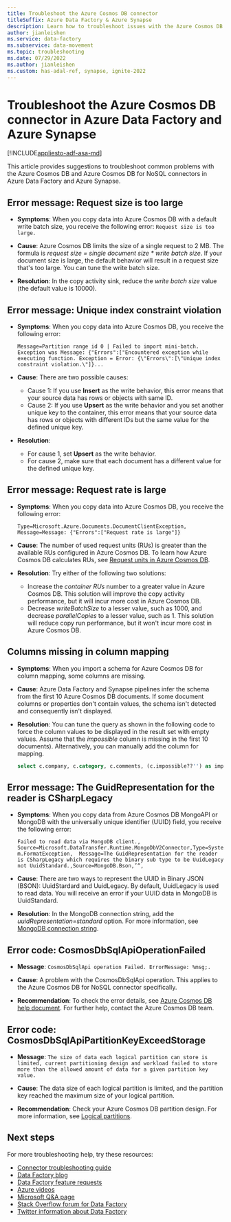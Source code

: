 ```yaml
---
title: Troubleshoot the Azure Cosmos DB connector
titleSuffix: Azure Data Factory & Azure Synapse
description: Learn how to troubleshoot issues with the Azure Cosmos DB and Azure Cosmos DB for NoSQL connectors in Azure Data Factory and Azure Synapse Analytics. 
author: jianleishen
ms.service: data-factory
ms.subservice: data-movement
ms.topic: troubleshooting
ms.date: 07/29/2022
ms.author: jianleishen
ms.custom: has-adal-ref, synapse, ignite-2022
---
```


# Troubleshoot the Azure Cosmos DB connector in Azure Data Factory and Azure Synapse

[!INCLUDE[appliesto-adf-asa-md](includes/appliesto-adf-asa-md.md)]

This article provides suggestions to troubleshoot common problems with the Azure Cosmos DB and Azure Cosmos DB for NoSQL connectors in Azure Data Factory and Azure Synapse.

## Error message: Request size is too large

- **Symptoms**: When you copy data into Azure Cosmos DB with a default write batch size, you receive the following error: `Request size is too large.`

- **Cause**: Azure Cosmos DB limits the size of a single request to 2 MB. The formula is *request size = single document size \* write batch size*. If your document size is large, the default behavior will result in a request size that's too large. You can tune the write batch size.

- **Resolution**: In the copy activity sink, reduce the *write batch size* value (the default value is 10000).

## Error message: Unique index constraint violation

- **Symptoms**: When you copy data into Azure Cosmos DB, you receive the following error:

    `Message=Partition range id 0 | Failed to import mini-batch. 
    Exception was Message: {"Errors":["Encountered exception while executing function. Exception = Error: {\"Errors\":[\"Unique index constraint violation.\"]}...`

- **Cause**: There are two possible causes:

    - Cause 1: If you use **Insert** as the write behavior, this error means that your source data has rows or objects with same ID.
    - Cause 2: If you use **Upsert** as the write behavior and you set another unique key to the container, this error means that your source data has rows or objects with different IDs but the same value for the defined unique key.

- **Resolution**: 

    - For cause 1, set **Upsert** as the write behavior.
    - For cause 2, make sure that each document has a different value for the defined unique key.

## Error message: Request rate is large

- **Symptoms**: When you copy data into Azure Cosmos DB, you receive the following error:

    `Type=Microsoft.Azure.Documents.DocumentClientException,
    Message=Message: {"Errors":["Request rate is large"]}`

- **Cause**: The number of used request units (RUs) is greater than the available RUs configured in Azure Cosmos DB. To learn how
Azure Cosmos DB calculates RUs, see [Request units in Azure Cosmos DB](../cosmos-db/request-units.md#request-unit-considerations).

- **Resolution**: Try either of the following two solutions:

    - Increase the *container RUs* number to a greater value in Azure Cosmos DB. This solution will improve the copy activity performance, but it will incur more cost in Azure Cosmos DB. 
    - Decrease *writeBatchSize* to a lesser value, such as 1000, and decrease *parallelCopies* to a lesser value, such as 1. This solution will reduce copy run performance, but it won't incur more cost in Azure Cosmos DB.

## Columns missing in column mapping

- **Symptoms**: When you import a schema for Azure Cosmos DB for column mapping, some columns are missing. 

- **Cause**: Azure Data Factory and Synapse pipelines infer the schema from the first 10 Azure Cosmos DB documents. If some document columns or properties don't contain values, the schema isn't detected and consequently isn't displayed.

- **Resolution**: You can tune the query as shown in the following code to force the column values to be displayed in the result set with empty values. Assume that the *impossible* column is missing in the first 10 documents). Alternatively, you can manually add the column for mapping.

    ```sql
    select c.company, c.category, c.comments, (c.impossible??'') as impossible from c
    ```

## Error message: The GuidRepresentation for the reader is CSharpLegacy

- **Symptoms**: When you copy data from Azure Cosmos DB MongoAPI or MongoDB with the universally unique identifier (UUID) field, you receive the following error:

    `Failed to read data via MongoDB client., 
    Source=Microsoft.DataTransfer.Runtime.MongoDbV2Connector,Type=System.FormatException, 
    Message=The GuidRepresentation for the reader is CSharpLegacy which requires the binary sub type to be UuidLegacy not UuidStandard.,Source=MongoDB.Bson,’“,`

- **Cause**: There are two ways to represent the UUID in Binary JSON (BSON): UuidStardard and UuidLegacy. By default, UuidLegacy is used to read data. You will receive an error if your UUID data in MongoDB is UuidStandard.

- **Resolution**: In the MongoDB connection string, add the *uuidRepresentation=standard* option. For more information, see [MongoDB connection string](connector-mongodb.md#linked-service-properties).

## Error code: CosmosDbSqlApiOperationFailed

- **Message**: `CosmosDbSqlApi operation Failed. ErrorMessage: %msg;.`

- **Cause**: A problem with the CosmosDbSqlApi operation.  This applies to the Azure Cosmos DB for NoSQL connector specifically.

- **Recommendation**:  To check the error details, see [Azure Cosmos DB help document](../cosmos-db/troubleshoot-dot-net-sdk.md). For further help, contact the Azure Cosmos DB team.

## Error code: CosmosDbSqlApiPartitionKeyExceedStorage

- **Message**: `The size of data each logical partition can store is limited, current partitioning design and workload failed to store more than the allowed amount of data for a given partition key value.`

- **Cause**: The data size of each logical partition is limited, and the partition key reached the maximum size of your logical partition.

- **Recommendation**: Check your Azure Cosmos DB partition design. For more information, see [Logical partitions](../cosmos-db/partitioning-overview.md#logical-partitions).

## Next steps

For more troubleshooting help, try these resources:

- [Connector troubleshooting guide](connector-troubleshoot-guide.md)
- [Data Factory blog](https://azure.microsoft.com/blog/tag/azure-data-factory/)
- [Data Factory feature requests](/answers/topics/azure-data-factory.html)
- [Azure videos](https://azure.microsoft.com/resources/videos/index/?sort=newest&services=data-factory)
- [Microsoft Q&A page](/answers/topics/azure-data-factory.html)
- [Stack Overflow forum for Data Factory](https://stackoverflow.com/questions/tagged/azure-data-factory)
- [Twitter information about Data Factory](https://twitter.com/hashtag/DataFactory)
